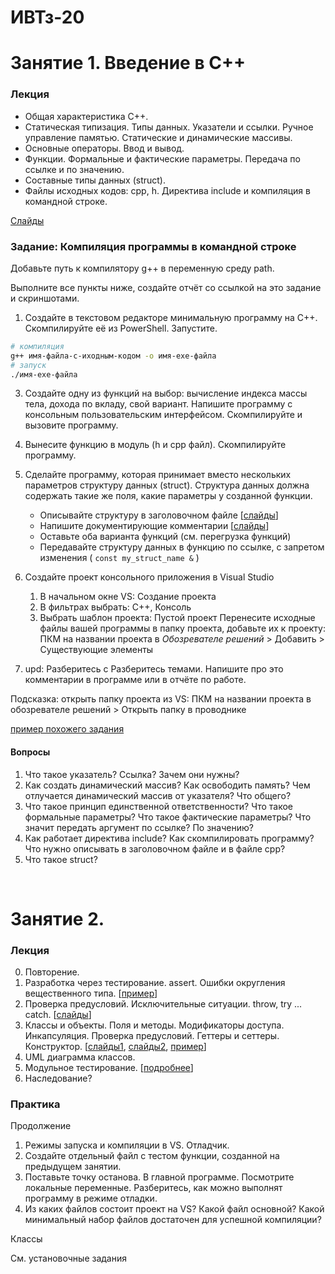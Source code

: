 # ИВТз-20

# Занятие 1. Введение в С++
### Лекция
- Общая характеристика C++.
- Статическая типизация. Типы данных. Указатели и ссылки. Ручное управление памятью. Статические и динамические массивы.
- Основные операторы. Ввод и вывод.
- Функции. Формальные и фактические параметры. Передача по ссылке и по значению.
- Составные типы данных (struct). 
- Файлы исходных кодов: cpp, h. Директива include и компиляция в командной строке.

[Слайды](https://raw.githubusercontent.com/VetrovSV/OOP/master/C%2B%2B%20(part%201).pdf)

### Задание: Компиляция программы в командной строке
Добавьте путь к компилятору g++ в переменную среду path.

Выполните все пункты ниже, создайте отчёт со ссылкой на это задание и скриншотами.

1. Создайте в текстовом редакторе минимальную программу на C++. Скомпилируйте её из PowerShell. Запустите.
```bash
# компиляция
g++ имя-файла-с-иходным-кодом -o имя-exe-файла
# запуск
./имя-exe-файла
```
3. Создайте одну из функций на выбор: вычисление индекса массы тела, дохода по вкладу, свой вариант. Напишите программу с консольным пользовательским интерфейсом. Скомпилируйте и вызовите программу.
4. Вынесите функцию в модуль (h и cpp файл). Скомпилируйте программу.  
5. Сделайте программу, которая принимает вместо нескольких параметров структуру данных (struct). Структура данных должна содержать такие же поля, какие параметры у созданной функции.
    - Описывайте структуру в заголовочном файле [[слайды](https://raw.githubusercontent.com/VetrovSV/OOP/master/C%2B%2B%20(part%201).pdf#Navigation40)]
    - Напишите документирующие комментарии [[слайды](https://raw.githubusercontent.com/VetrovSV/OOP/master/C%2B%2B%20(part%201).pdf#Navigation76)]
    - Оставьте оба варианта функций (см. перегрузка функций)
    - Передавайте структуру данных в функцию по ссылке, с запретом изменения ( `const my_struct_name &` )

5. Создайте проект консольного приложения в Visual Studio
    1. В начальном окне VS: Создание проекта
    2. В фильтрах выбрать: С++, Консоль
    3. Выбрать шаблон проекта: Пустой проект
Перенесите исходные файлы вашей программы в папку проекта, добавьте их к проекту: ПКМ на названии проекта в _Обозревателе решений_ > Добавить > Существующие элементы

6. upd: Разберитесь с Разберитесь темами. Напишите про это комментарии в программе или в отчёте по работе.

Подсказка: открыть папку проекта из VS: ПКМ на названии проекта в обозревателе решений > Открыть папку в проводнике


[пример похожего задания](https://github.com/VetrovSV/OOP/blob/master/2021-fall/plan_cpp.md#%D0%BA%D0%BE%D0%BC%D0%BF%D0%B8%D0%BB%D1%8F%D1%86%D0%B8%D1%8F-%D0%B2-%D0%BA%D0%BE%D0%BC%D0%B0%D0%BD%D0%B4%D0%BD%D0%BE%D0%B9-%D1%81%D1%82%D1%80%D0%BE%D0%BA%D0%B5)

#### Вопросы
1. Что такое указатель? Ссылка? Зачем они нужны?
2. Как создать динамический массив? Как освободить память? Чем отлучается динамический массив от указателя? Что общего?
3. Что такое принцип единственной ответственности? Что такое формальные параметры? Что такое фактические параметры? Что значит передать аргумент по ссылке? По значению?
4. Как работает директива include? Как скомпилировать программу? Что нужно описывать в заголовочном файле и в файле cpp?
5. Что такое struct? 


<br>

# Занятие 2. 

### Лекция
0. Повторение. 
0. Разработка через тестирование. assert. Ошибки округления вещественного типа. [[пример](https://github.com/VetrovSV/OOP/blob/master/2021-fall/plan_cpp.md#%D0%B7%D0%B0%D0%BD%D1%8F%D1%82%D0%B8%D0%B5-2-assert-%D0%BA%D0%BE%D0%BC%D0%BF%D0%B8%D0%BB%D1%8F%D1%86%D0%B8%D1%8F-%D0%B2-%D0%BA%D0%BE%D0%BC%D0%B0%D0%BD%D0%B4%D0%BD%D0%BE%D0%B9-%D1%81%D1%82%D1%80%D0%BE%D0%BA%D0%B5)]
1. Проверка предусловий. Исключительные ситуации. throw, try ... catch. [[слайды](https://raw.githubusercontent.com/VetrovSV/OOP/master/C%2B%2B%20(part%201).pdf#Navigation110)]
2. Класcы и объекты. Поля и методы. Модификаторы доступа. Инкапсуляция. Проверка предусловий. Геттеры и сеттеры. Конструктор. [[слайды1](https://raw.githubusercontent.com/VetrovSV/OOP/master/OOP_1.0.pdf), [слайды2](https://raw.githubusercontent.com/VetrovSV/OOP/master/OOP_1.1.pdf), [пример](https://github.com/VetrovSV/OOP/tree/master/examples/simple_class)]
2. UML диаграмма классов.
2. Модульное тестирование. [[подробнее](https://github.com/VetrovSV/OOP/blob/master/unit_test/unit_test.md)]
3. Наследование?


### Практика
Продолжение
1. Режимы запуска и компиляции в VS. Отладчик.
2. Создайте отдельный файл с тестом функции, созданной на предыдущем занятии.
3. Поставьте точку останова. В главной программе. Посмотрите локальные переменные. Разберитесь, как можно выполнят программу в режиме отладки.
4. Из каких файлов состоит проект на VS? Какой файл основной? Какой минимальный набор файлов достаточен для успешной компиляции?

Классы

См. установочные задания
